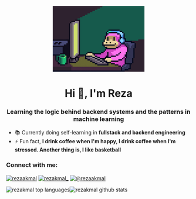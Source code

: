 <div align="center">
  <img alt='gif' width="250" src="https://github.com/rezakmal/rezakmal/blob/main/resource/monkey-coding.gif">
</div>

<h1 align="center">Hi 👋, I'm Reza</h1>
<h3 align="center">Learning the logic behind backend systems and the patterns in machine learning</h3>

- 📚 Currently doing self-learning in **fullstack and backend engineering**
- ⚡ Fun fact, **I drink coffee when I'm happy, I drink coffee when I'm stressed. Another thing is, I like basketball**

<h3 align="left">Connect with me:</h3>
<p align="left">
<a href="https://linkedin.com/in/rezaakmal" target="blank"><img align="center" src="https://raw.githubusercontent.com/rahuldkjain/github-profile-readme-generator/master/src/images/icons/Social/linked-in-alt.svg" alt="rezaakmal" height="30" width="40" /></a>
<a href="https://instagram.com/rezakmal_" target="blank"><img align="center" src="https://raw.githubusercontent.com/rahuldkjain/github-profile-readme-generator/master/src/images/icons/Social/instagram.svg" alt="rezakmal_" height="30" width="40" /></a>
<a href="https://medium.com/@rezaakmal" target="blank"><img align="center" src="https://raw.githubusercontent.com/rahuldkjain/github-profile-readme-generator/master/src/images/icons/Social/medium.svg" alt="@rezaakmal" height="30" width="40" /></a>
</p>

<p>
  <img align="left" src="https://github-readme-stats.vercel.app/api/top-langs?username=rezakmal&show_icons=true&theme=dark&text_color=ffffff&locale=en&layout=compact&exclude_repo=library-management-system&cache_seconds=1" alt="rezakmal top languages" />
  <img src="https://github-readme-stats.vercel.app/api?username=rezakmal&show_icons=true&theme=dark&text_color=ffffff&locale=en" alt="rezakmal github stats" />
</p>
